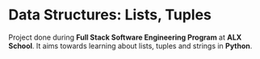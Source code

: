 # Data Structures: Lists, Tuples

Project done during **Full Stack Software Engineering Program** at **ALX School**. It aims towards learning about lists, tuples and strings in **Python**.

